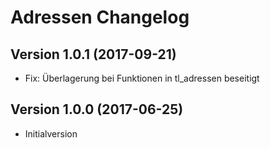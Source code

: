 # Adressen Changelog

## Version 1.0.1 (2017-09-21)

- Fix: Überlagerung bei Funktionen in tl_adressen beseitigt

## Version 1.0.0 (2017-06-25)

- Initialversion
